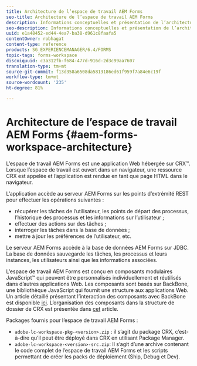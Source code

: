 ```yaml
---
title: Architecture de l’espace de travail AEM Forms
seo-title: Architecture de l’espace de travail AEM Forms
description: Informations conceptuelles et présentation de l’architecture de l’espace de travail LiveCycle AEM Forms.
seo-description: Informations conceptuelles et présentation de l’architecture de l’espace de travail LiveCycle AEM Forms.
uuid: e1a48452-ed44-4ea7-ba38-d961c8faafa5
contentOwner: robhagat
content-type: reference
products: SG_EXPERIENCEMANAGER/6.4/FORMS
topic-tags: forms-workspace
discoiquuid: c3a312fb-f684-477d-916d-2d3c99aa7607
translation-type: tm+mt
source-git-commit: f13d358a6508da5813186ed61f959f7a84e6c19f
workflow-type: tm+mt
source-wordcount: '235'
ht-degree: 81%

---
```



# Architecture de l’espace de travail AEM Forms  {#aem-forms-workspace-architecture}

L’espace de travail AEM Forms est une application Web hébergée sur CRX™. Lorsque l’espace de travail est ouvert dans un navigateur, une ressource CRX est appelée et l’application est rendue en tant que page HTML dans le navigateur.

L’application accède au serveur AEM Forms sur les points d’extrémité REST pour effectuer les opérations suivantes :

* récupérer les tâches de l’utilisateur, les points de départ des processus, l’historique des processus et les informations sur l’utilisateur ;
* effectuer des actions sur des tâches ;
* interroger les tâches dans la base de données ;
* mettre à jour les préférences de l’utilisateur, etc.

Le serveur AEM Forms accède à la base de données AEM Forms sur JDBC. La base de données sauvegarde les tâches, les processus et leurs instances, les utilisateurs ainsi que les informations associées.

L’espace de travail AEM Forms est conçu en composants modulaires JavaScript™ qui peuvent être personnalisés individuellement et réutilisés dans d’autres applications Web. Les composants sont basés sur BackBone, une bibliothèque JavaScript qui fournit une structure aux applications Web. Un article détaillé présentant l’interaction des composants avec BackBone est disponible [ici](/help/forms/using/backbone-interaction.md). L’organisation des composants dans la structure de dossier de CRX est présentée dans [cet](/help/forms/using/folder-structure.md) article.

Packages fournis pour l’espace de travail AEM Forms :

* `adobe-lc-workspace-pkg-<version>.zip` : il s’agit du package CRX, c’est-à-dire qu’il peut être déployé dans CRX en utilisant Package Manager.
* `adobe-lc-workspace-<version>-src.zip`: Il s’agit d’une archive contenant le code complet de l’espace de travail AEM Forms et les scripts permettant de créer les packs de déploiement (Ship, Debug et Dev).
